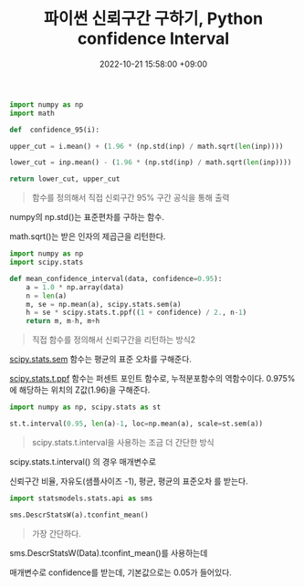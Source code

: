 ﻿---
title : 파이썬 신뢰구간 구하기, Python confidence Interval
date : 2022-10-21 15:58:00 +09:00
categories : [IT개발, 통계학, 파이썬]
tags : [파이썬, 신뢰구간, python, confidence interval, 파이썬 신뢰구간] 
---
```python
import numpy as np
import math

def  confidence_95(i):

upper_cut = i.mean() + (1.96 * (np.std(inp) / math.sqrt(len(inp))))

lower_cut = inp.mean() - (1.96 * (np.std(inp) / math.sqrt(len(inp))))

return lower_cut, upper_cut
```
> 함수를 정의해서 직접 신뢰구간 95% 구간 공식을 통해 출력

numpy의 np.std()는 표준편차를 구하는 함수.

math.sqrt()는 받은 인자의 제곱근을 리턴한다.

```python
import numpy as np
import scipy.stats

def mean_confidence_interval(data, confidence=0.95):
    a = 1.0 * np.array(data)
    n = len(a)
    m, se = np.mean(a), scipy.stats.sem(a)
    h = se * scipy.stats.t.ppf((1 + confidence) / 2., n-1)
    return m, m-h, m+h
```

> 직접 함수를 정의해서 신뢰구간을 리턴하는 방식2

[scipy.stats.sem](https://docs.scipy.org/doc/scipy/reference/generated/scipy.stats.sem.html) 함수는 평균의 표준 오차를 구해준다.

[scipy.stats.t.ppf](https://docs.scipy.org/doc/scipy/reference/generated/scipy.stats.t.html) 함수는 퍼센트 포인트 함수로, 누적분포함수의 역함수이다.
0.975%에 해당하는 위치의 Z값(1.96)을 구해준다.





```python
import numpy as np, scipy.stats as st

st.t.interval(0.95, len(a)-1, loc=np.mean(a), scale=st.sem(a))
```

> scipy.stats.t.interval을 사용하는 조금 더 간단한 방식

scipy.stats.t.interval() 의 경우 매개변수로

신뢰구간 비율, 자유도(샘플사이즈 -1), 평균,  평균의 표준오차 를 받는다. 


```python
import statsmodels.stats.api as sms

sms.DescrStatsW(a).tconfint_mean()
```
> 가장 간단하다.

sms.DescrStatsW(Data).tconfint_mean()를 사용하는데

매개변수로 confidence를 받는데, 기본값으로는 0.05가 들어있다. 




